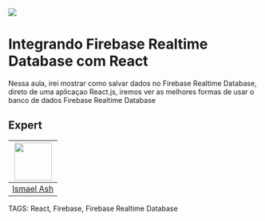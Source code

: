 
<img src="https://storage.googleapis.com/golden-wind/experts-club/capa-github.svg" />

# Integrando Firebase Realtime Database com React

Nessa aula, irei mostrar como salvar dados no Firebase Realtime Database, direto de 
uma aplicaçao React.js, iremos ver as melhores formas de usar o banco de dados Firebase Realtime Database

## Expert

| [<img src="https://avatars.githubusercontent.com/u/19227867?v=4" width="75px;"/>](https://github.com/ismaelash) |
| :----------------------------------------------------------------------------------------------------------------------------------------------------------------------: |
|                                                             [Ismael Ash](https://github.com/ismaelash)                                                             |

TAGS: React, Firebase, Firebase Realtime Database
